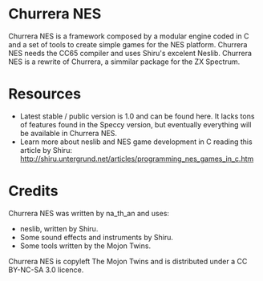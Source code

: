 Churrera NES
============

Churrera NES is a framework composed by a modular engine coded in C and a set of tools to create simple games for the NES platform. Churrera NES needs the CC65 compiler and uses Shiru's excelent Neslib. Churrera NES is a rewrite of Churrera, a simmilar package for the ZX Spectrum.

Resources
=========

* Latest stable / public version is 1.0 and can be found here. It lacks tons of features found in the Speccy version, but eventually everything will be available in Churrera NES.
* Learn more about neslib and NES game development in C reading this article by Shiru: http://shiru.untergrund.net/articles/programming_nes_games_in_c.htm


Credits
=======

Churrera NES was written by na_th_an and uses:

* neslib, written by Shiru.
* Some sound effects and instruments by Shiru.
* Some tools written by the Mojon Twins.

Churrera NES is copyleft The Mojon Twins and is distributed under a CC BY-NC-SA 3.0 licence.
